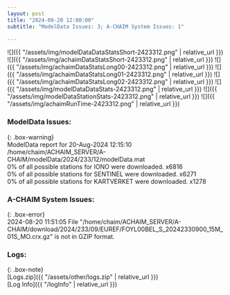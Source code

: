 ```yaml
---
layout: post
title: "2024-08-20 12:00:00"
subtitle: "ModelData Issues: 3; A-CHAIM System Issues: 1"

---
```


![]({{ "/assets/img/modelDataDataStatsShort-2423312.png" | relative_url }})
![]({{ "/assets/img/achaimDataStatsShort-2423312.png" | relative_url }})
![]({{ "/assets/img/achaimDataStatsLong00-2423312.png" | relative_url }})
![]({{ "/assets/img/achaimDataStatsLong01-2423312.png" | relative_url }})
![]({{ "/assets/img/achaimDataStatsLong02-2423312.png" | relative_url }})
![]({{ "/assets/img/modelDataDataStats-2423312.png" | relative_url }})
![]({{ "/assets/img/modelDataStationStats-2423312.png" | relative_url }})
![]({{ "/assets/img/achaimRunTime-2423312.png" | relative_url }})


### ModelData Issues:  
  
{: .box-warning}  
 ModelData report for 20-Aug-2024 12:15:10   
 /home/chaim/ACHAIM_SERVER/A-CHAIM/modelData/2024/233/12/modelData.mat   
 0% of all possible stations for IONO were downloaded. x6816   
 0% of all possible stations for SENTINEL were downloaded. x6271   
 0% of all possible stations for KARTVERKET were downloaded. x1278   
  
### A-CHAIM System Issues:  
  
{: .box-error}  
2024-08-20 11:51:05 File "/home/chaim/ACHAIM_SERVER/A-CHAIM/download/2024/233/09/EUREF/FOYL00BEL_S_20242330900_15M_01S_MO.crx.gz" is not in GZIP format.  

### Logs:  
  
{: .box-note}  
[Logs.zip]({{ "/assets/other/logs.zip" | relative_url }})  
[Log Info]({{ "/logInfo" | relative_url }})  
